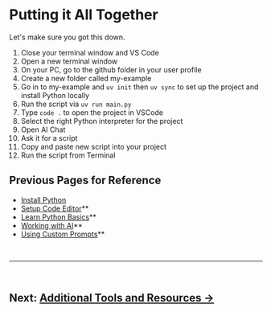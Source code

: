 # Putting it All Together

Let's make sure you got this down.

1. Close your terminal window and VS Code
2. Open a new terminal window
3. On your PC, go to the github folder in your user profile
4. Create a new folder called my-example
5. Go in to my-example and ```uv init``` then ```uv sync``` to set up the project and install Python locally
6. Run the script via ```uv run main.py```
7. Type ```code .``` to open the project in VSCode
8. Select the right Python interpreter for the project
9. Open AI Chat
10. Ask it for a script
11. Copy and paste new script into your project
12. Run the script from Terminal

## Previous Pages for Reference

- [Install Python](first-steps.md)
- [Setup Code Editor](editors.md)**
- [Learn Python Basics](the-basics.md)**
- [Working with AI](how-to-use-with-ai.md)**
- [Using Custom Prompts](starting-prompt.md)**





<br>

---

<br>

## **Next: [Additional Tools and Resources →](additional-tools-and-resources.md)**

